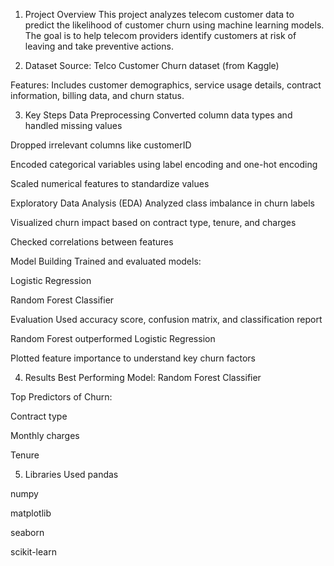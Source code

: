 1. Project Overview
This project analyzes telecom customer data to predict the likelihood of customer churn using machine learning models. The goal is to help telecom providers identify customers at risk of leaving and take preventive actions.

2. Dataset
Source: Telco Customer Churn dataset (from Kaggle)

Features: Includes customer demographics, service usage details, contract information, billing data, and churn status.

3. Key Steps
Data Preprocessing
Converted column data types and handled missing values

Dropped irrelevant columns like customerID

Encoded categorical variables using label encoding and one-hot encoding

Scaled numerical features to standardize values

Exploratory Data Analysis (EDA)
Analyzed class imbalance in churn labels

Visualized churn impact based on contract type, tenure, and charges

Checked correlations between features

Model Building
Trained and evaluated models:

Logistic Regression

Random Forest Classifier

Evaluation
Used accuracy score, confusion matrix, and classification report

Random Forest outperformed Logistic Regression

Plotted feature importance to understand key churn factors

4. Results
Best Performing Model: Random Forest Classifier

Top Predictors of Churn:

Contract type

Monthly charges

Tenure

5. Libraries Used
pandas

numpy

matplotlib

seaborn

scikit-learn
